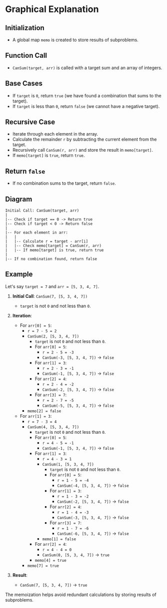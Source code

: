 # Graphical Explanation

## Initialization

- A global map `memo` is created to store results of subproblems.

## Function Call

- `CanSum(target, arr)` is called with a target sum and an array of integers.

## Base Cases

- If `target` is `0`, return `true` (we have found a combination that sums to the target).
- If `target` is less than `0`, return `false` (we cannot have a negative target).

## Recursive Case

- Iterate through each element in the array.
- Calculate the remainder `r` by subtracting the current element from the target.
- Recursively call `CanSum(r, arr)` and store the result in `memo[target]`.
- If `memo[target]` is `true`, return `true`.

## Return `false`

- If no combination sums to the target, return `false`.

## Diagram

```plaintext
Initial Call: CanSum(target, arr)
|
|-- Check if target == 0 -> Return true
|-- Check if target < 0 -> Return false
|
|-- For each element in arr:
|   |
|   |-- Calculate r = target - arr[i]
|   |-- Check memo[target] = CanSum(r, arr)
|   |-- If memo[target] is true, return true
|
|-- If no combination found, return false
```
## Example

Let's say `target = 7` and `arr = [5, 3, 4, 7]`.

1. **Initial Call**: `CanSum(7, [5, 3, 4, 7])`
   - `target` is not `0` and not less than `0`.

2. **Iteration**:
   - For `arr[0] = 5`:
     - `r = 7 - 5 = 2`
     - `CanSum(2, [5, 3, 4, 7])`
       - `target` is not `0` and not less than `0`.
       - For `arr[0] = 5`:
         - `r = 2 - 5 = -3`
         - `CanSum(-3, [5, 3, 4, 7])` -> `false`
       - For `arr[1] = 3`:
         - `r = 2 - 3 = -1`
         - `CanSum(-1, [5, 3, 4, 7])` -> `false`
       - For `arr[2] = 4`:
         - `r = 2 - 4 = -2`
         - `CanSum(-2, [5, 3, 4, 7])` -> `false`
       - For `arr[3] = 7`:
         - `r = 2 - 7 = -5`
         - `CanSum(-5, [5, 3, 4, 7])` -> `false`
     - `memo[2] = false`
   - For `arr[1] = 3`:
     - `r = 7 - 3 = 4`
     - `CanSum(4, [5, 3, 4, 7])`
       - `target` is not `0` and not less than `0`.
       - For `arr[0] = 5`:
         - `r = 4 - 5 = -1`
         - `CanSum(-1, [5, 3, 4, 7])` -> `false`
       - For `arr[1] = 3`:
         - `r = 4 - 3 = 1`
         - `CanSum(1, [5, 3, 4, 7])`
           - `target` is not `0` and not less than `0`.
           - For `arr[0] = 5`:
             - `r = 1 - 5 = -4`
             - `CanSum(-4, [5, 3, 4, 7])` -> `false`
           - For `arr[1] = 3`:
             - `r = 1 - 3 = -2`
             - `CanSum(-2, [5, 3, 4, 7])` -> `false`
           - For `arr[2] = 4`:
             - `r = 1 - 4 = -3`
             - `CanSum(-3, [5, 3, 4, 7])` -> `false`
           - For `arr[3] = 7`:
             - `r = 1 - 7 = -6`
             - `CanSum(-6, [5, 3, 4, 7])` -> `false`
         - `memo[1] = false`
       - For `arr[2] = 4`:
         - `r = 4 - 4 = 0`
         - `CanSum(0, [5, 3, 4, 7])` -> `true`
       - `memo[4] = true`
     - `memo[7] = true`

3. **Result**:
   - `CanSum(7, [5, 3, 4, 7])` -> `true`

The memoization helps avoid redundant calculations by storing results of subproblems.